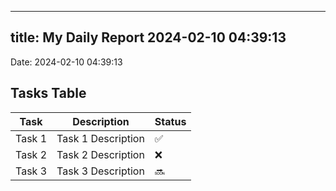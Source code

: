 
---
title: My Daily Report 2024-02-10 04:39:13
---

Date: 2024-02-10 04:39:13

## Tasks Table

| Task | Description | Status |
|------|-------------|--------|
| Task 1 | Task 1 Description | ✅ |
| Task 2 | Task 2 Description | ❌ |
| Task 3 | Task 3 Description | 🔜 |
